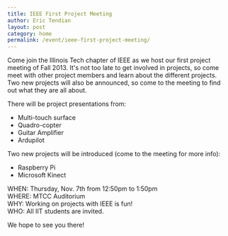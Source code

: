 ```yaml
---
title: IEEE First Project Meeting
author: Eric Tendian
layout: post
category: home
permalink: /event/ieee-first-project-meeting/
---
```


Come join the Illinois Tech chapter of IEEE as we host our first project meeting of Fall 2013. It's not too late to get involved in projects, so come meet with other project members and learn about the different projects. Two new projects will also be announced, so come to the meeting to find out what they are all about.

There will be project presentations from:

- Multi-touch surface
- Quadro-copter
- Guitar Amplifier
- Ardupilot

Two new projects will be introduced (come to the meeting for more info):

- Raspberry Pi
- Microsoft Kinect

WHEN: Thursday, Nov. 7th from 12:50pm to 1:50pm<br>
WHERE: MTCC Auditorium<br>
WHY: Working on projects with IEEE is fun!<br>
WHO: All IIT students are invited.

We hope to see you there!
